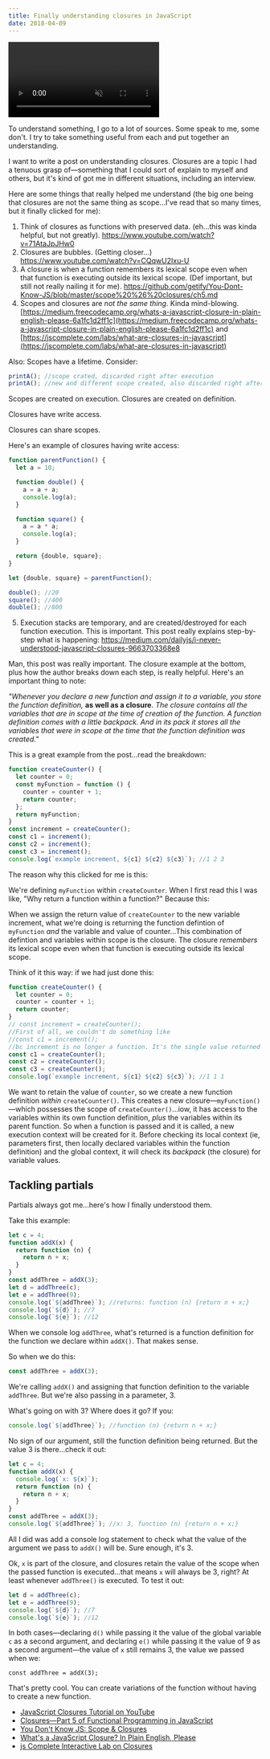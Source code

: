 ```yaml
---
title: Finally understanding closures in JavaScript
date: 2018-04-09
---
```


<div class="blog-header-image">
  <video src="https://media.giphy.com/media/l2YWgjNtuo8fSGwKI/source.mp4" type="video/mp4" autoplay="true" muted="true" loop="true"></video>
</div>




To understand something, I go to a lot of sources. Some speak to me, some don't. I try to take something useful from each and put together an understanding.

I want to write a post on understanding closures. Closures are a topic I had a tenuous grasp of—something that I could sort of explain to myself and others, but it's kind of got me in different situations, including an interview.

Here are some things that really helped me understand (the big one being that closures are not the same thing as scope...I've read that so many times, but it finally clicked for me):

1. Think of closures as functions with preserved data. (eh...this was kinda helpful, but not greatly).
  https://www.youtube.com/watch?v=71AtaJpJHw0
2. Closures are bubbles. (Getting closer...)
  https://www.youtube.com/watch?v=CQqwU2Ixu-U
3. A closure is when a function remembers its lexical scope even when that function is executing outside its lexical scope. (Def important, but still not really nailing it for me).
  https://github.com/getify/You-Dont-Know-JS/blob/master/scope%20%26%20closures/ch5.md
4. Scopes and closures are *not the same thing*. Kinda mind-blowing.
  [https://medium.freecodecamp.org/whats-a-javascript-closure-in-plain-english-please-6a1fc1d2ff1c](https://medium.freecodecamp.org/whats-a-javascript-closure-in-plain-english-please-6a1fc1d2ff1c) and [https://jscomplete.com/labs/what-are-closures-in-javascript](https://jscomplete.com/labs/what-are-closures-in-javascript)

  Also:
    Scopes have a lifetime. Consider:

```js
printA(); //scope crated, discarded right after execution
printA(); //new and different scope created, also discarded right after
```

Scopes are created on execution. Closures are created on definition.

  Closures have write access.

  Closures can share scopes.

  Here's an example of closures having write access:

```js
function parentFunction() {
  let a = 10;

  function double() {
    a = a + a;
    console.log(a);
  }

  function square() {
    a = a * a;
    console.log(a);
  }

  return {double, square};
}

let {double, square} = parentFunction();

double(); //20
square(); //400
double(); //800
```


5. Execution stacks are temporary, and are created/destroyed for each function execution. This is important. This post really explains step-by-step what is happening:
  https://medium.com/dailyjs/i-never-understood-javascript-closures-9663703368e8

Man, this post was really important. The closure example at the bottom, plus how the author breaks down each step, is really helpful. Here's an important thing to note:

*"Whenever you declare a new function and assign it to a variable, you store the function definition,* **as well as a closure**. *The closure contains all the variables that are in scope at the time of creation of the function. A function definition comes with a little backpack. And in its pack it stores all the variables that were in scope at the time that the function definition was created."*

This is a great example from the post...read the breakdown:
```js
function createCounter() {
  let counter = 0;
  const myFunction = function () {
    counter = counter + 1;
    return counter;
  };
  return myFunction;
}
const increment = createCounter();
const c1 = increment();
const c2 = increment();
const c3 = increment();
console.log(`example increment, ${c1} ${c2} ${c3}`); //1 2 3
```

The reason why this clicked for me is this:

We're defining `myFunction` within `createCounter`. When I first read this I was like, "Why return a function within a function?" Because this:

When we assign the return value of `createCounter` to the new variable increment, what we're doing is returning the function defintion of `myFunction` *and* the variable and value of counter...This combination of defintion and variables within scope is the closure. The closure *remembers* its lexical scope even when that function is executing outside its lexical scope.

Think of it this way: if we had just done this:

```js
function createCounter() {
  let counter = 0;
  counter = counter + 1;
  return counter;
}
// const increment = createCounter();
//First of all, we couldn't do something like
//const c1 = increment();
//bc increment is no longer a function. It's the single value returned from createCounter(). So if we did this:
const c1 = createCounter();
const c2 = createCounter();
const c3 = createCounter();
console.log(`example increment, ${c1} ${c2} ${c3}`); //1 1 1
```

We want to retain the value of `counter`, so we create a new function definition *within* `createCounter()`. This creates a new closure—`myFunction()`—which possesses the scope of `createCounter()`...iow, it has access to the variables within its own function definition, *plus* the variables within its parent function. So when a function is passed and it is called, a new execution context will be created for it. Before checking its local context (ie, parameters first, then locally declared variables within the function definition) and the global context, it will check its *backpack* (the closure) for variable values.


## Tackling partials
Partials always got me...here's how I finally understood them.

Take this example:

```js
let c = 4;
function addX(x) {
  return function (n) {
    return n + x;
  }
}
const addThree = addX(3);
let d = addThree(c);
let e = addThree(9);
console.log(`${addThree}`); //returns: function (n) {return n + x;}
console.log(`${d}`); //7
console.log(`${e}`); //12
```

When we console log `addThree`, what's returned is a function definition for the function we declare within `addX()`. That makes sense.

So when we do this:
```js
const addThree = addX(3);
```
We're calling `addX()` and assigning that function definition to the variable `addThree`. But we're also passing in a parameter, 3.

What's going on with 3? Where does it go? If you:
```js
console.log(`${addThree}`); //function (n) {return n + x;}
```
No sign of our argument, still the function definition being returned. But the value 3 is there...check it out:
```js
let c = 4;
function addX(x) {
  console.log(`x: ${x}`);
  return function (n) {
    return n + x;
  }
}
const addThree = addX(3);
console.log(`${addThree}`); //x: 3, function (n) {return n + x;}
```
All I did was add a console log statement to check what the value of the argument we pass to `addX()` will be. Sure enough, it's 3.

Ok, `x` is part of the closure, and closures retain the value of the scope when the passed function is executed...that means `x` will always be 3, right? At least whenever `addThree()` is executed. To test it out:
```js
let d = addThree(c);
let e = addThree(9);
console.log(`${d}`); //7
console.log(`${e}`); //12
```
In both cases—declaring `d()` while passing it the value of the global variable `c` as a second argument, and declaring `e()` while passing it the value of 9 as a second argument—the value of `x` still remains 3, the value we passed when we:
```
const addThree = addX(3);
```
That's pretty cool. You can create variations of the function without having to create a new function.


<div class="resources">
  <ul>
    <li><a href="https://www.youtube.com/watch?v=71AtaJpJHw0">JavaScript Closures Tutorial on YouTube</a></li>
    <li><a href="https://www.youtube.com/watch?v=CQqwU2Ixu-U">Closures—Part 5 of Functional Programming in JavaScript</a></li>
    <li><a href="https://github.com/getify/You-Dont-Know-JS/blob/master/scope%20%26%20closures/ch5.md">You Don't Know JS: Scope & Closures</a></li>
    <li><a href="https://medium.freecodecamp.org/whats-a-javascript-closure-in-plain-english-please-6a1fc1d2ff1c">What's a JavaScript Closure? In Plain English, Please</a></li>
    <li><a href="https://jscomplete.com/labs/what-are-closures-in-javascript">js Complete Interactive Lab on Closures</a></li>
  </ul>
</div>